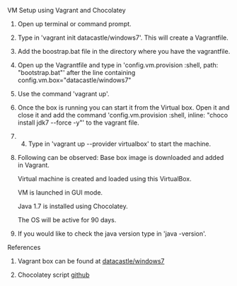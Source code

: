 VM Setup using Vagrant and Chocolatey

1. Open up terminal or command prompt.

2. Type in 'vagrant init datacastle/windows7'. This will create a Vagrantfile.

3. Add the boostrap.bat file in the directory where you have the vagrantfile.

3. Open up the Vagrantfile and type in 'config.vm.provision :shell, path: "bootstrap.bat"' after the line containing config.vm.box="datacastle/windows7"

4. Use the command 'vagrant up'.

5. Once the box is running you can start it from the Virtual box. Open it and close it and add the command 'config.vm.provision :shell, inline: "choco install jdk7 --force -y"' to the vagrant file.

6. 4. Type in 'vagrant up --provider virtualbox' to start the machine.

7. Following can be observed:
    Base box image is downloaded and added in Vagrant.
    
    Virtual machine is created and loaded using this VirtualBox.
    
    VM is launched in GUI mode.
    
    Java 1.7 is installed using Chocolatey.
    
    The OS will be active for 90 days.

8. If you would like to check the java version type in 'java -version'.

References
  1. Vagrant box can be found at [datacastle/windows7](https://atlas.hashicorp.com/datacastle/boxes/windows7)

  2. Chocolatey script [github](https://github.com/chocolatey/choco/wiki/Installation#command-line)
